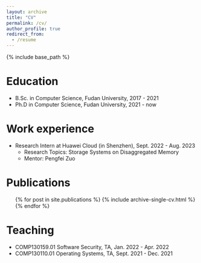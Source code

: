 ```yaml
---
layout: archive
title: "CV"
permalink: /cv/
author_profile: true
redirect_from:
  - /resume
---
```


{% include base_path %}

Education
======
* B.Sc. in Computer Science, Fudan University, 2017 - 2021
* Ph.D in Computer Science, Fudan University, 2021 - now

Work experience
======
* Research Intern at Huawei Cloud (in Shenzhen), Sept. 2022 - Aug. 2023
  * Research Topics: Storage Systems on Disaggregated Memory
  * Mentor: Pengfei Zuo
  
<!-- Skills
======
* Skill 1
* Skill 2
  * Sub-skill 2.1
  * Sub-skill 2.2
  * Sub-skill 2.3
* Skill 3 -->

Publications
======
  <ul>{% for post in site.publications %}
    {% include archive-single-cv.html %}
  {% endfor %}</ul>
  
<!-- Talks
======
  <ul>{% for post in site.talks %}
    {% include archive-single-talk-cv.html %}
  {% endfor %}</ul> -->
  
Teaching
======
* COMP130159.01 Software Security, TA, Jan. 2022 - Apr. 2022
* COMP130110.01 Operating Systems, TA, Sept. 2021 - Dec. 2021
<!--   <ul>{% for post in site.teaching %}
    {% include archive-single-cv.html %}
  {% endfor %}</ul> -->
  
<!-- Service and leadership
======
* Currently signed in to 43 different slack teams -->
